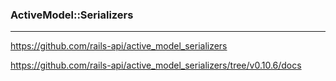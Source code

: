 ### ActiveModel::Serializers
---

https://github.com/rails-api/active_model_serializers

https://github.com/rails-api/active_model_serializers/tree/v0.10.6/docs

```

```

```ruby

```

```

```

